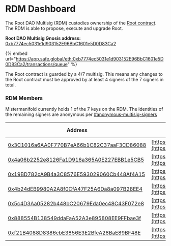 # RDM Dashboard

The Root DAO Multisig (RDM) custodies ownership of the [Root contract](../../resources/contracts.md). The RDM is able to propose, execute and upgrade Root.

**Root DAO Multisig Gnosis address:** [0xb7774ec5031e1d903152E96BbC1601e5D0D83Ca2](https://etherscan.io/address/0xb7774ec5031e1d903152E96BbC1601e5D0D83Ca2)

{% embed url="https://app.safe.global/eth:0xb7774ec5031e1d903152E96BbC1601e5D0D83Ca2/transactions/queue" %}

The Root contract is guarded by a 4/7 multisig. This means any changes to the Root contract must be approved by at least 4 signers of the 7 signers in total.

### RDM Members

Mistermanifold currently holds 1 of the 7 keys on the RDM. The identities of the remaining signers are anonymous per [#anonymous-multisig-signers](rdm-process.md#anonymous-multisig-signers "mention")

| Address                                                                                                               | Verification tx                                                              | Date of last tx                                                                                  |
| --------------------------------------------------------------------------------------------------------------------- | ---------------------------------------------------------------------------- | ------------------------------------------------------------------------------------------------ |
| [0x3C1016a6AA0F770B7eA66b1C82C37aaF3CD86088](https://etherscan.io/address/0x3C1016a6AA0F770B7eA66b1C82C37aaF3CD86088) | [https://etherscan.io/verifySig/12001](https://etherscan.io/verifySig/12001) | [11/12/22](https://etherscan.io/verifiedSignatures?q=0x3C1016a6AA0F770B7eA66b1C82C37aaF3CD86088) |
| [0x4a06b2252e8126Fa1D916a365A0E227EBB1e5CB5](https://etherscan.io/address/0x4a06b2252e8126Fa1D916a365A0E227EBB1e5CB5) | [https://etherscan.io/verifySig/11984](https://etherscan.io/verifySig/11984) | [11/12/22](https://etherscan.io/verifiedSignatures?q=0x4a06b2252e8126Fa1D916a365A0E227EBB1e5CB5) |
| [0x19BD782cA9B4a3C8576E593029060Cb448Af4A15](https://etherscan.io/address/0x19BD782cA9B4a3C8576E593029060Cb448Af4A15) | [https://etherscan.io/verifySig/11995](https://etherscan.io/verifySig/11995) | [11/12/22](https://etherscan.io/verifiedSignatures?q=0x19BD782cA9B4a3C8576E593029060Cb448Af4A15) |
| [0x4b24dEB9980A2A8f0CfA47F25A6Da8a097B28EE4](https://etherscan.io/address/0x4b24dEB9980A2A8f0CfA47F25A6Da8a097B28EE4) | [https://etherscan.io/verifySig/12000](https://etherscan.io/verifySig/12000) | [11/12/22](https://etherscan.io/verifiedSignatures?q=0x4b24deb9980a2a8f0cfa47f25a6da8a097b28ee4) |
| [0x5c4D3Aa05282b448bC20679Eda0ec48C43F072e8](https://etherscan.io/address/0x5c4D3Aa05282b448bC20679Eda0ec48C43F072e8) | [https://etherscan.io/verifySig/11997](https://etherscan.io/verifySig/11997) | [11/12/22](https://etherscan.io/verifiedSignatures?q=0x5c4D3Aa05282b448bC20679Eda0ec48C43F072e8) |
| [0x888554B138549ddaFaA52A3e895808EE9FFbae3f](https://etherscan.io/address/0x888554B138549ddaFaA52A3e895808EE9FFbae3f) | [https://etherscan.io/verifySig/12002](https://etherscan.io/verifySig/12002) | [11/12/22](https://etherscan.io/verifiedSignatures?q=0x888554B138549ddaFaA52A3e895808EE9FFbae3f) |
| [0xf21B4088D8386cbE3856E3E2BfcA28BaE89BF48E](https://etherscan.io/address/0xf21B4088D8386cbE3856E3E2BfcA28BaE89BF48E) | [https://etherscan.io/verifySig/11999](https://etherscan.io/verifySig/11999) | [11/12/22](https://etherscan.io/verifiedSignatures?q=0xf21B4088D8386cbE3856E3E2BfcA28BaE89BF48E) |
